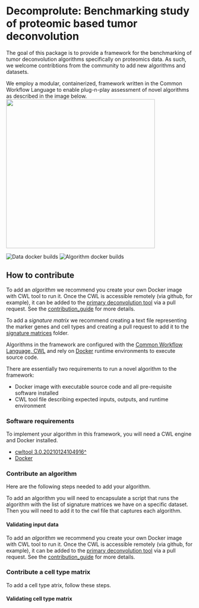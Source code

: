 # Decomprolute: Benchmarking study of proteomic based tumor deconvolution
The goal of this package is to provide a framework for the benchmarking of tumor deconvolution algorithms specifically on proteomics data. As such, we welcome contribtions from the community to add new algorithms and datasets.

We employ a modular, containerized, framework written in the Common Workflow Language to enable plug-n-play assessment of novel algorithms as described in the image below.
<img src="docs/deconvFIgure1.png" width="400">


![Data docker builds](https://github.com/pnnl-compBio/decomprolute/workflows/docker-build.yml/badge.svg)
![Algorithm docker builds](https://github.com/pnnl-compBio/decomprolute/workflows/alg-docker-build.yml/badge.svg)

## How to contribute

To add an *algorithm* we recommend you create your own Docker image with CWL tool to run it. Once the CWL is accessible remotely (via github, for example), it can be added to the [primary deconvolution tool](./metrics/run-deconv.cwl) via a pull request. See the [contribution_guide](./contribution_guide) for more details.

To add a *signature matrix* we recommend creating a text file representing the marker genes and cell types and creating a pull request to add it to the [signature matrices](./signature_matrices) folder.

Algorithms in the framework are configured with the [Common Workflow Language, CWL](#https://www.commonwl.org/user_guide/) and rely on [Docker](https://www.docker.com/) runtime environments to execute source code.

There are essentially two requirements to run a novel algorithm to the framework:

- Docker image with executable source code and all pre-requisite software installed
- CWL tool file describing expected inputs, outputs, and runtime environment

### Software requirements

To implement your algorithm in this framework, you will need a CWL engine and Docker installed.

- [cwltool 3.0.20210124104916^](https://github.com/common-workflow-language/cwltool)
- [Docker](https://docs.docker.com/get-docker/)

### Contribute an algorithm

Here are the following steps needed to add your algorithm.

To add an algorithm you will need to encapsulate a script that runs the algorithm with the list of signature matrices we have on a specific dataset. Then you will need to add it to the cwl file that captures each algorithm.


#### Validating input data

To add an *algorithm* we recommend you create your own Docker image with CWL tool to run it. Once the CWL is accessible remotely (via github, for example), it can be added to the [primary deconvolution tool](./metrics/run-deconv.cwl) via a pull request. See the [contribution_guide](./contribution_guide) for more details.

### Contribute a cell type matrix
To add a cell type atrix, follow these steps.

#### Validating cell type matrix

